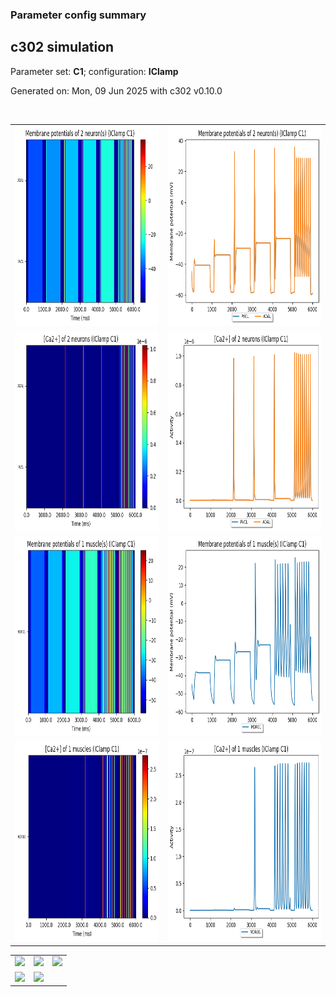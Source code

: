 ### Parameter config summary 
<h2>c302 simulation</h2>
<p>Parameter set: <b>C1</b>; configuration: <b>IClamp</b></p>
<p>Generated on: Mon, 09 Jun 2025 with c302 v0.10.0</p><br/>
<table>

<tr>
  <td><a href="images/neurons_C1_IClamp.png"><img alt=" " src="images/neurons_C1_IClamp.png" height="320"/></a></td>
  <td><a href="images/traces_neuron_IClamp_C1.png"><img alt=" " src="images/traces_neuron_IClamp_C1.png" height="320"/></a></td>
</tr>

<tr>
  <td><a href="images/neuron_activity_C1_IClamp.png"><img alt=" " src="images/neuron_activity_C1_IClamp.png" height="320"/></a></td>
  <td><a href="images/traces_neuron_activity_IClamp_C1.png"><img alt=" " src="images/traces_neuron_activity_IClamp_C1.png" height="320"/></a></td>
</tr>

<tr>
  <td><a href="images/muscles_C1_IClamp.png"><img alt=" " src="images/muscles_C1_IClamp.png" height="320"/></a></td>
  <td><a href="images/traces_muscles_IClamp_C1.png"><img alt=" " src="images/traces_muscles_IClamp_C1.png" height="320"/></a></td>
</tr>

<tr>
  <td><a href="images/muscle_activity_C1_IClamp.png"><img alt=" " src="images/muscle_activity_C1_IClamp.png" height="320"/></a></td>
  <td><a href="images/traces_muscles_activity_IClamp_C1.png"><img alt=" " src="images/traces_muscles_activity_IClamp_C1.png" height="320"/></a></td>
</tr>
</table>
<table>

<tr><td><a href="images/c302_C1_IClamp_exc_to_neurons.png"><img alt=" " src="images/c302_C1_IClamp_exc_to_neurons.png" height="320"/></a></td>

  <td><a href="images/c302_C1_IClamp_inh_to_neurons.png"><img alt=" " src="images/c302_C1_IClamp_inh_to_neurons.png" height="320"/></a></td>

  <td><a href="images/c302_C1_IClamp_elec_neurons_neurons.png"><img alt=" " src="images/c302_C1_IClamp_elec_neurons_neurons.png" height="320"/></a></td></tr>

<tr><td><a href="images/c302_C1_IClamp_exc_to_muscles.png"><img alt=" " src="images/c302_C1_IClamp_exc_to_muscles.png" height="320"/></a></td>

  <td><a href="images/c302_C1_IClamp_inh_to_muscles.png"><img alt=" " src="images/c302_C1_IClamp_inh_to_muscles.png" height="320"/></a></td></tr>
</table>
